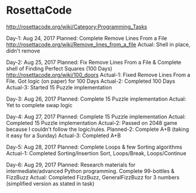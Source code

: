 # RosettaCode
http://rosettacode.org/wiki/Category:Programming_Tasks

Day-1: Aug 24, 2017
Planned: Complete Remove Lines From a File http://rosettacode.org/wiki/Remove_lines_from_a_file
Actual: Shell in place, didn't remove

Day-2: Aug 25, 2017
Planned: Fix Remove Lines From a File & Complete shell of Finding Perfect Squares (100 Days) http://rosettacode.org/wiki/100_doors
Actual-1: Fixed Remove Lines From a File. Got logic (on paper) for 100 Days
Actual-2: Completed 100 Days
Actual-3: Started 15 Puzzle implementation

Day-3: Aug 26, 2017
Planned: Complete 15 Puzzle implementation
Actual: Yet to complete swap logic

Day-4: Aug 27, 2017
Planned: Complete 15 Puzzle implementation
Actual: Completed 15 Puzzle implementation
Actual-2: Passed on 2048 game because I couldn't follow the logic/rules.
Planned-2: Complete A+B (taking it easy for a Sunday)
Actual-3: Completed A+B

Day-5: Aug 28, 2017
Planned: Complete Loops & few Sorting algorithms
Actual-1: Completed Sorting/Insertion Sort, Loops/Break, Loops/Continue

Day-6: Aug 29, 2017
Planned: Research materials for intermediate/advanced Python programming. Complete 99-bottles & FizzBuzz
Actual: Completed FizzBuzz, GeneralFizzBuzz for 3 numbers (simplified version as stated in task)